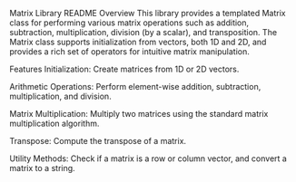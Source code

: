 Matrix Library README
Overview
This library provides a templated Matrix class for performing various matrix operations such as addition, subtraction, multiplication, division (by a scalar), and transposition. The Matrix class supports initialization from vectors, both 1D and 2D, and provides a rich set of operators for intuitive matrix manipulation.

Features
Initialization: Create matrices from 1D or 2D vectors.

Arithmetic Operations: Perform element-wise addition, subtraction, multiplication, and division.

Matrix Multiplication: Multiply two matrices using the standard matrix multiplication algorithm.

Transpose: Compute the transpose of a matrix.

Utility Methods: Check if a matrix is a row or column vector, and convert a matrix to a string.
